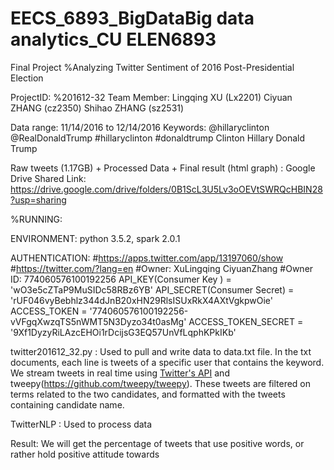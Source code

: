 # EECS_6893_BigDataBig data analytics_CU ELEN6893
Final Project
%Analyzing Twitter Sentiment of 2016 Post-Presidential Election

ProjectID: 
			%201612-32
Team Member:
			Lingqing XU        (Lx2201)
			Ciyuan ZHANG   (cz2350)
			Shihao ZHANG   (sz2531)

Data range: 
			11/14/2016 to 12/14/2016
Keywords: 
		@hillaryclinton 
		@RealDonaldTrump
		#hillaryclinton 
		#donaldtrump 
		Clinton 
		Hillary 
		Donald 
		Trump

Raw tweets (1.17GB) + Processed Data + Final result (html graph) :
Google Drive Shared Link:
https://drive.google.com/drive/folders/0B1ScL3U5Lv3oOEVtSWRQcHBIN28?usp=sharing
                
%RUNNING:

ENVIRONMENT: 
		python 3.5.2, spark 2.0.1

AUTHENTICATION:
#https://apps.twitter.com/app/13197060/show
#https://twitter.com/?lang=en
#Owner: XuLingqing CiyuanZhang
#Owner ID: 774060576100192256
API_KEY(Consumer Key ) = 'wO3e5cZTaP9MuSIDc58RBz6YB'
API_SECRET(Consumer Secret) = 'rUF046vyBebhlz344dJnB20xHN29RlsISUxRkX4AXtVgkpwOie'
ACCESS_TOKEN = '774060576100192256-vVFgqXwzqTS5nWMT5N3Dyzo34t0asMg'
ACCESS_TOKEN_SECRET = '9Xf1DyzyRiLAzcEHOi1rDcijsG3EQ57UnVfLqphKPkIKb'

twitter201612_32.py : Used to pull and write data to data.txt file. In the txt documents, each line is tweets of a specific user that contains the keyword. We stream tweets in real time using [Twitter's API](https://dev.twitter.com/streaming/public) and tweepy(https://github.com/tweepy/tweepy). These tweets are filtered on terms related to the two candidates, and formatted with the tweets containing candidate name. 

TwitterNLP : Used to process data

Result: 
We will get the percentage of tweets that use positive words, or rather hold positive attitude towards


 
